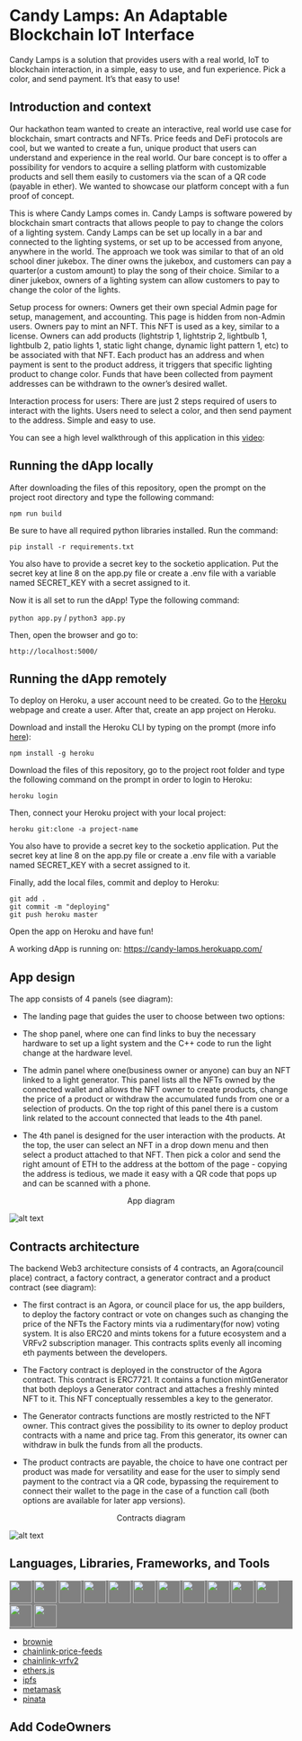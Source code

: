 # Candy Lamps: An Adaptable Blockchain IoT Interface

Candy Lamps is a solution that provides users with a real world, IoT to blockchain interaction, in a simple, easy to use, and fun experience. Pick a color, and send payment. It’s that easy to use!

## Introduction and context

Our hackathon team wanted to create an interactive, real world use case for blockchain, smart contracts and NFTs. Price feeds and DeFi protocols are cool, but we wanted to create a fun, unique product that users can understand and experience in the real world.
Our bare concept is to offer a possibility for vendors to acquire a selling platform with customizable products and sell them easily to customers via the scan of a QR code (payable in ether). We wanted to showcase our platform concept with a fun proof of concept.

This is where Candy Lamps comes in. Candy Lamps is software powered by blockchain smart contracts that allows people to pay to change the colors of a lighting system. Candy Lamps can be set up locally in a bar and connected to the lighting systems, or set up to be accessed from anyone, anywhere in the world. The approach we took was similar to that of an old school diner jukebox. The diner owns the jukebox, and customers can pay a quarter(or a custom amount) to play the song of their choice. Similar to a diner jukebox, owners of a lighting system can allow customers to pay to change the color of the lights.

Setup process for owners: Owners get their own special Admin page for setup, management, and accounting. This page is hidden from non-Admin users. Owners pay to mint an NFT. This NFT is used as a key, similar to a license. Owners can add products (lightstrip 1, lightstrip 2, lightbulb 1, lightbulb 2, patio lights 1, static light change, dynamic light pattern 1, etc) to be associated with that NFT. Each product has an address and when payment is sent to the product address, it triggers that specific lighting product to change color. Funds that have been collected from payment addresses can be withdrawn to the owner’s desired wallet.

Interaction process for users: There are just 2 steps required of users to interact with the lights. Users need to select a color, and then send payment to the address. Simple and easy to use.

You can see a high level walkthrough of this application in this [video](https://www.youtube.com/watch?v=lql5T5WAWBU):

## Running the dApp locally
After downloading the files of this repository, open the prompt on the project root directory and type the following command:

```npm run build```

Be sure to have all required python libraries installed. Run the command:

```pip install -r requirements.txt```

You also have to provide a secret key to the socketio application. Put the secret key at line 8 on the app.py file or create a .env file with a variable named SECRET_KEY with a secret assigned to it.

Now it is all set to run the dApp! Type the following command:

```python app.py``` / ```python3 app.py```

Then, open the browser and go to:

```http://localhost:5000/```

## Running the dApp remotely
To deploy on Heroku, a user account need to be created. Go to the [Heroku](https://www.heroku.com/) webpage and create a user. After that, create an app project on Heroku.

Download and install the Heroku CLI by typing on the prompt (more info [here](https://devcenter.heroku.com/articles/heroku-cli)):

```npm install -g heroku```

Download the files of this repository, go to the project root folder and type the following command on the prompt in order to login to Heroku:

```heroku login```

Then, connect your Heroku project with your local project:

```heroku git:clone -a project-name```

You also have to provide a secret key to the socketio application. Put the secret key at line 8 on the app.py file or create a .env file with a variable named SECRET_KEY with a secret assigned to it.

Finally, add the local files, commit and deploy to Heroku:

```
git add .
git commit -m "deploying"
git push heroku master
```

Open the app on Heroku and have fun!

A working dApp is running on: https://candy-lamps.herokuapp.com/

## App design

The app consists of 4 panels (see diagram):

- The landing page that guides the user to choose between two options:

- The shop panel, where one can find links to buy the necessary hardware to set up a light system and the C++ code to run the light change at the hardware level.

- The admin panel where one(business owner or anyone) can buy an NFT linked to a light generator.
 This panel lists all the NFTs owned by the connected wallet and allows the NFT owner to create products, change the price of a product or withdraw the accumulated funds from one or a selection of products. On the top right of this panel there is a custom link related to the account connected that leads to the 4th panel.

- The 4th panel is designed for the user interaction with the products. At the top, the user can select an NFT in a drop down menu and then select a product attached to that NFT. Then pick a color and send the right amount of ETH to the address at the bottom of the page - copying the address is tedious, we made it easy with a QR code that pops up and can be scanned with a phone.

<p style="text-align: center;">App diagram</p>

![alt text](public/app_diagram.png)

## Contracts architecture

The backend Web3 architecture consists of 4 contracts, an Agora(council place) contract, a factory contract, a generator contract and a product contract (see diagram):

- The first contract is an Agora, or council place for us, the app builders, to deploy the factory contract or vote on changes such as changing the price of the NFTs the Factory mints via a rudimentary(for now) voting system. It is also ERC20 and mints tokens for a future ecosystem and a VRFv2 subscription manager. This contracts splits evenly all incoming eth payments between the developers.

- The Factory contract is deployed in the constructor of the Agora contract. This contract is ERC7721. It contains a function mintGenerator that both deploys a Generator contract and attaches a freshly minted NFT to it. This NFT conceptually ressembles a key to the generator.

- The Generator contracts functions are mostly restricted to the NFT owner. This contract gives the possibility to its owner to deploy product contracts with a name and price tag. From this generator, its owner can withdraw in bulk the funds from all the products.

- The product contracts are payable, the choice to have one contract per product was made for versatility and ease for the user to simply send payment to the contract via a QR code, bypassing the requirement to connect their wallet to the page in the case of a function call (both options are available for later app versions).


<p style="text-align: center;">Contracts diagram</p>

![alt text](public/contracts_diagram.png)


## Languages, Libraries, Frameworks, and Tools
<div style="background-color: gray;">
  <img src="https://cdn.jsdelivr.net/gh/devicons/devicon/icons/git/git-original.svg" width="40" height="40"/>
  <img src="https://cdn.jsdelivr.net/gh/devicons/devicon/icons/javascript/javascript-original.svg" width="40" height="40"/>
  <img src="https://cdn.jsdelivr.net/gh/devicons/devicon/icons/python/python-original.svg" width="40" height="40"/>
  <img src="https://cdn.jsdelivr.net/gh/devicons/devicon/icons/solidity/solidity-original.svg" width="40" height="40"/>  
  <img src="https://cdn.jsdelivr.net/gh/devicons/devicon/icons/cplusplus/cplusplus-original.svg" width="40" height="40"/>
  <img src="https://cdn.jsdelivr.net/gh/devicons/devicon/icons/html5/html5-original.svg" width="40" height="40" />
  <img src="https://cdn.jsdelivr.net/gh/devicons/devicon/icons/css3/css3-original.svg" width="40" height="40" />
  <img src="https://cdn.jsdelivr.net/gh/devicons/devicon/icons/react/react-original.svg" width="40" height="40" />
  <img src="https://cdn.jsdelivr.net/gh/devicons/devicon/icons/redux/redux-original.svg" width="40" height="40"/>
  <img src="https://cdn.jsdelivr.net/gh/devicons/devicon/icons/socketio/socketio-original.svg" width="40" height="40" />
  <img src="https://cdn.jsdelivr.net/gh/devicons/devicon/icons/flask/flask-original.svg" width="40" height="40"/>
  <img src="https://cdn.jsdelivr.net/gh/devicons/devicon/icons/nodejs/nodejs-original-wordmark.svg" width="40" height="40"/>
  <img src="https://cdn.jsdelivr.net/gh/devicons/devicon/icons/arduino/arduino-original-wordmark.svg" width="40" height="40"/>
</div>


- [brownie](https://pypi.org/project/eth-brownie/)
- [chainlink-price-feeds](https://docs.chain.link/docs/using-chainlink-reference-contracts/)
- [chainlink-vrfv2](https://docs.chain.link/docs/chainlink-vrf/)
- [ethers.js](https://docs.ethers.io/v5/)
- [ipfs](https://ipfs.io/)
- [metamask](https://metamask.io/)
- [pinata](https://www.pinata.cloud/)


## Add CodeOwners
